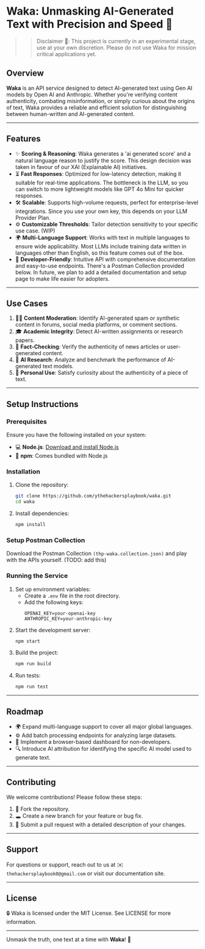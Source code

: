 # Waka: Unmasking AI-Generated Text with Precision and Speed 🐲

> > Disclaimer 🚦: This project is currently in an experimental stage, use at your own discretion. Please do not use Waka for mission critical applications yet.

## Overview

**Waka** is an API service designed to detect AI-generated text using Gen AI models by Open AI and Anthropic. Whether you're verifying content authenticity, combating misinformation, or simply curious about the origins of text, Waka provides a reliable and efficient solution for distinguishing between human-written and AI-generated content.

---

## Features

- ✨ **Scoring & Reasoning**: Waka generates a 'ai generated score' and a natural language reason to justify the score. This design decision was taken in favour of our XAI (Explainable AI) initiatives.
- ⏳ **Fast Responses**: Optimized for low-latency detection, making it suitable for real-time applications. The bottleneck is the LLM, so you can switch to more lightweight models like GPT 4o Mini for quicker responses.
- 🛠️ **Scalable**: Supports high-volume requests, perfect for enterprise-level integrations. Since you use your own key, this depends on your LLM Provider Plan.
- ⚙️ **Customizable Thresholds**: Tailor detection sensitivity to your specific use case. (WIP)
- 🌍 **Multi-Language Support**: Works with text in multiple languages to ensure wide applicability. Most LLMs include training data written in languages other than English, so this feature comes out of the box.
- 🔧 **Developer-Friendly**: Intuitive API with comprehensive documentation and easy-to-use endpoints. There's a Postman Collection provided below. In future, we plan to add a detailed documentation and setup page to make life easier for adopters.

---

## Use Cases

1. 🕵️‍♂️ **Content Moderation**: Identify AI-generated spam or synthetic content in forums, social media platforms, or comment sections.
2. 🎓 **Academic Integrity**: Detect AI-written assignments or research papers.
3. 🔧 **Fact-Checking**: Verify the authenticity of news articles or user-generated content.
4. 🤖 **AI Research**: Analyze and benchmark the performance of AI-generated text models.
5. 🔎 **Personal Use**: Satisfy curiosity about the authenticity of a piece of text.

---

## Setup Instructions

### Prerequisites

Ensure you have the following installed on your system:

- 💻 **Node.js**: [Download and install Node.js](https://nodejs.org/)
- 🔧 **npm**: Comes bundled with Node.js

### Installation

1. Clone the repository:
   ```bash
   git clone https://github.com/ythehackersplaybook/waka.git
   cd waka
   ```
2. Install dependencies:
   ```bash
   npm install
   ```

### Setup Postman Collection

Download the Postman Collection `(thp-waka.collection.json)` and play with the APIs yourself. (TODO: add this)

### Running the Service

1. Set up environment variables:
   - Create a `.env` file in the root directory.
   - Add the following keys:
     ```env
     OPENAI_KEY=your-openai-key
     ANTHROPIC_KEY=your-anthropic-key
     ```
2. Start the development server:
   ```bash
   npm start
   ```
3. Build the project:
   ```bash
   npm run build
   ```
4. Run tests:
   ```bash
   npm run test
   ```

---

## Roadmap

- 🌍 Expand multi-language support to cover all major global languages.
- ⚙️ Add batch processing endpoints for analyzing large datasets.
- 🕌 Implement a browser-based dashboard for non-developers.
- 🔍 Introduce AI attribution for identifying the specific AI model used to generate text.

---

## Contributing

We welcome contributions! Please follow these steps:

1. 🔄 Fork the repository.
2. 🕳️ Create a new branch for your feature or bug fix.
3. 🔗 Submit a pull request with a detailed description of your changes.

---

## Support

For questions or support, reach out to us at ✉️ `thehackersplaybook0@gmail.com` or visit our documentation site.

---

## License

🔒 Waka is licensed under the MIT License. See LICENSE for more information.

---

Unmask the truth, one text at a time with **Waka**! 🐲
